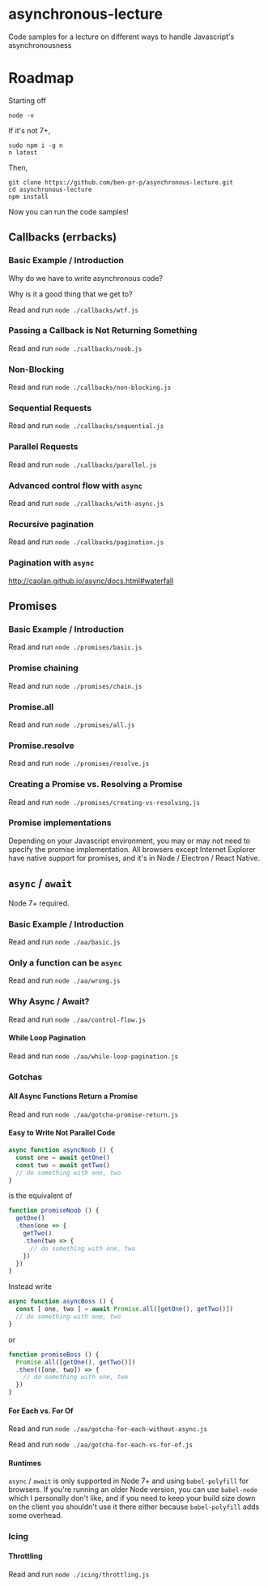 # asynchronous-lecture

Code samples for a lecture on different ways to handle Javascript's asynchronousness

# Roadmap

Starting off

```
node -v
```

If it's not 7+,
```
sudo npm i -g n
n latest
```

Then,
```
git clone https://github.com/ben-pr-p/asynchronous-lecture.git
cd asynchronous-lecture
npm install
```

Now you can run the code samples!

## Callbacks (errbacks)

### Basic Example / Introduction

Why do we have to write asynchronous code?

Why is it a good thing that we get to?

Read and run `node ./callbacks/wtf.js`

### Passing a Callback is Not Returning Something

Read and run `node ./callbacks/noob.js`

### Non-Blocking

Read and run `node ./callbacks/non-blocking.js`

### Sequential Requests

Read and run `node ./callbacks/sequential.js`

### Parallel Requests

Read and run `node ./callbacks/parallel.js`

### Advanced control flow with `async`

Read and run `node ./callbacks/with-async.js`

### Recursive pagination

Read and run `node ./callbacks/pagination.js`

### Pagination with `async`

http://caolan.github.io/async/docs.html#waterfall

## Promises

### Basic Example / Introduction

Read and run `node ./promises/basic.js`

### Promise chaining

Read and run `node ./promises/chain.js`

### Promise.all

Read and run `node ./promises/all.js`

### Promise.resolve

Read and run `node ./promises/resolve.js`

### Creating a Promise vs. Resolving a Promise

Read and run `node ./promises/creating-vs-resolving.js`

### Promise implementations

Depending on your Javascript environment, you may or may not need to specify
the promise implementation. All browsers except Internet Explorer have native
support for promises, and it's in Node / Electron / React Native.

## `async` / `await`

Node 7+ required.

### Basic Example / Introduction

Read and run `node ./aa/basic.js`

### Only a function can be `async`

Read and run `node ./aa/wrong.js`

### Why Async / Await?

Read and run `node ./aa/control-flow.js`

#### While Loop Pagination

Read and run `node ./aa/while-loop-pagination.js`

### Gotchas

#### All Async Functions Return a Promise

Read and run `node ./aa/gotcha-promise-return.js`

#### Easy to Write Not Parallel Code

```javascript
async function asyncNoob () {
  const one = await getOne()
  const two = await getTwo()
  // do something with one, two
}
```

is the equivalent of

```javascript
function promiseNoob () {
  getOne()
  .then(one => {
    getTwo()
    .then(two => {
      // do something with one, two
    })
  })
}
```

Instead write

```javascript
async function asyncBoss () {
  const [ one, two ] = await Promise.all([getOne(), getTwo()])
  // do something with one, two
}
```

or

```javascript
function promiseBoss () {
  Promise.all([getOne(), getTwo()])
  .then(([one, two]) => {
    // do something with one, two
  })
}
```


#### For Each vs. For Of

Read and run `node ./aa/gotcha-for-each-without-async.js`

Read and run `node ./aa/gotcha-for-each-vs-for-of.js`

#### Runtimes

`async` / `await` is only supported in Node 7+ and using `babel-polyfill` for browsers.
If you're running an older Node version, you can use `babel-node` which I personally
don't like, and if you need to keep your build size down on the client you shouldn't
use it there either because `babel-polyfill` adds some overhead.

### Icing

#### Throttling

Read and run `node ./icing/throttling.js`
